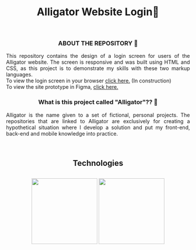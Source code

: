 <h1 align="center"> Alligator Website Login🐊 </h1>

<br/>

<h3 align="center">ABOUT THE REPOSITORY 📖</h3>

<p align="justify">
This repository contains the design of a login screen for users of the Alligator website. The screen is responsive and was built using HTML and CSS, as this project is to demonstrate my skills with these two markup languages.
<br/>
To view the login screen in your browser <a href="">click here.</a> (In construction) <br/>
To view the site prototype in Figma, <a href="https://www.figma.com/file/cGGDPAQtWeXUCXSK8SQHXy/Login-alligator?node-id=0%3A1&t=zvW4eLZdM7qlU9Hq-1">click here.</a>
</p>

<h3 align="center">What is this project called "Alligator"?? 🐊 </h3>

<p align="justify">
Alligator is the name given to a set of fictional, personal projects. The repositories that are linked to Alligator are exclusively for creating a hypothetical situation where I develop a solution and put my front-end, back-end and mobile knowledge into practice.
</p>

<br/>

<h2 align="center">Technologies<h2/>

<p align="center">
  <img height="180rem" src="https://cdn.jsdelivr.net/gh/devicons/devicon/icons/html5/html5-original-wordmark.svg" />
  <img height="180rem" src="https://cdn.jsdelivr.net/gh/devicons/devicon/icons/css3/css3-original-wordmark.svg" />
</p>
